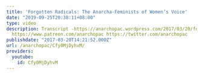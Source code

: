 ```yaml
---
title: 'Forgotten Radicals: The Anarcha-Feminists of Women’s Voice'
date: "2019-09-25T20:38:11+08:00"
type: video
description: Transcript -https://anarchopac.wordpress.com/2017/03/20/forgotten-radicals-the-anarcha-feminists-of-womens-voice/
  https://www.patreon.com/anarchopac https://twitter.com/anarchopac
publishdate: "2017-03-20T14:21:52.000Z"
url: /anarchopac/Cfy0MjDyhvM/
providers:
  youtube:
    id: Cfy0MjDyhvM
---
```

